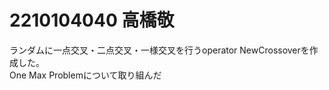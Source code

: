 # 2210104040 高橋敬
ランダムに一点交叉・二点交叉・一様交叉を行うoperator NewCrossoverを作成した。<br>
One Max Problemについて取り組んだ<br>
